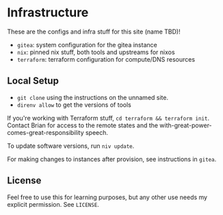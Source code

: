 # Infrastructure

These are the configs and infra stuff for this site (name TBD)!

- `gitea`: system configuration for the gitea instance
- `nix`: pinned nix stuff, both tools and upstreams for nixos
- `terraform`: terraform configuration for compute/DNS resources

## Local Setup

- `git clone` using the instructions on the unnamed site.
- `direnv allow` to get the versions of tools

If you're working with Terraform stuff, `cd terraform && terraform init`.
Contact Brian for access to the remote states and the with-great-power-comes-great-responsibility speech.

To update software versions, run `niv update`.

For making changes to instances after provision, see instructions in `gitea`.

## License

Feel free to use this for learning purposes, but any other use needs my explicit permission.
See `LICENSE`.
